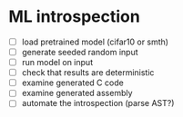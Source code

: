 # ML introspection

- [ ] load pretrained model (cifar10 or smth)
- [ ] generate seeded random input
- [ ] run model on input
- [ ] check that results are deterministic
- [ ] examine generated C code
- [ ] examine generated assembly
- [ ] automate the introspection (parse AST?)